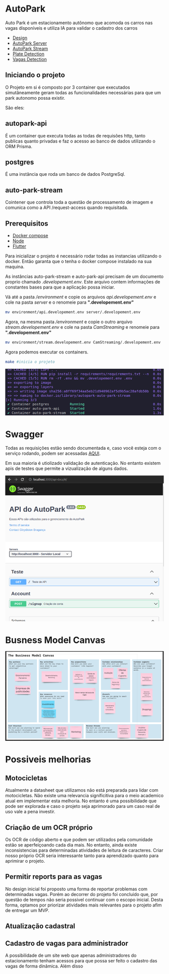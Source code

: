 # AutoPark
Auto Park é um estacionamento autônomo que acomoda os carros nas vagas disponíveis e utiliza IA para validar o cadastro dos carros

* [Design](https://www.figma.com/file/bK3G5ll5rnHdS2LEwv4ed3/AutoPark?node-id=0%3A1&t=yP3H130RSt0GWJXg-1)
* [AutoPark Server](./server/README.md)
* [AutoPark Stream](./CamStreaming/README.md)
* [Plate Detection](PlateDetection/README.md)
* [Vagas Detection](Vagas/README.md)

## Iniciando o projeto

O Projeto em si é composto por 3 container que executados simutâneamente geram todas as funcionalidades necessárias para que um park autonomo possa existir.

São eles:

## **autopark-api**

É um container que executa todas as todas de requisões http, tanto publicas quanto privadas e faz o acesso ao banco de dados utilizando o ORM Prisma.

## **postgres**

É uma instância que roda um banco de dados PostgreSql.

## **auto-park-stream**

Cointener que controla toda a questão de processamento de imagem e comunica como a API /request-access quando requisitada.

## Prerequisitos

- <a href="https://docs.docker.com/engine/install/">Docker compose</a>
- <a href="https://nodejs.org/en/download">Node</a>
- <a href="https://docs.flutter.dev/get-started/install">Flutter</a>



Para inicializar o projeto é necessário rodar todas as instancias utilizando o docker. Então garanta que o tenha o docker compose instalado na sua maquina.

As instâncias auto-park-stream e auto-park-api precisam de um documento proprio chamado _.developement.env_. Este arquivo contem informações de constantes bases para que a aplicação possa iniciar.

Vá até a pasta _/environment_ e copie os arquivos _api.developement.env_ e cole na pasta _server_ e o renomeie para **".developement.env"**

```bash
mv environment/api.developement.env server/.developement.env
```

Agora, na mesma pasta _/environment_ e copie o outro arquivo _stream.developement.env_ e cole na pasta _CamStreaming_ e renomeie para **".developement.env"**

```bash
mv environment/stream.developement.env CamStreaming/.developement.env
```

Agora podemos executar os containers.

```bash
make #inicia o projeto
```
<img src="./assets/docker-terminal.png">

# Swagger

Todas as requisições estão sendo documentada e, caso você esteja com o serviço rodando, podem ser acessadas <a href="http://localhost:3000/api-docs/#/"> AQUI</a>.

Em sua maioria é utiolizado validação de autenticação. No entanto existem apis de testes que permite a vizualização de alguns dados.

<img src="./assets/swagger.png" title="Print da tela do swagger">


# Busness Model Canvas

![Alt text](assets/Business%20Model%20Canvas.png)
# Possiveis melhorias

## Motocicletas

Atualmente a datasheet que utilizamos não está preparada para lidar com motocicletas. Não existe uma relevancia significitiva para o meio academico atual em implementar esta melhoria. No entanto é uma possibilidade que pode ser explorada e caso o projeto seja aprimorado para um caso real de uso vale a pena investir.

## Criação de um OCR próprio

Os OCR de código aberto e que podem ser utilizados pela comunidade estão se aperfeiçoando cada dia mais. No entanto, ainda existe inconsistencias para determinadas atividades de leitura de caracteres.
Criar nosso próprio OCR seria interessante tanto para aprendizado quanto para aprimirar o projeto.

## Permitir reports para as vagas

No design inicial foi proposto uma forma de reportar problemas com determinadas vagas. Porém ao decorrer do projeto foi concluido que, por questão de tempos não seria possivel continuar com o escopo inicial. Desta forma, optamos por priorizar atividades mais relevantes para o projeto afim de entregar um MVP.

## Atualização cadastral
## Cadastro de vagas para administrador

A possibilidade de um site web que apenas administradores do estacionamento tenham acessos para que possa ser feito o cadastro das vagas de forma dinâmica. Além disso 

